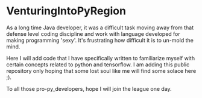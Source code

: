 # VenturingIntoPyRegion
As a long time Java developer, it was a difficult task moving away from that defense level coding discipline and work with language developed for making programming 'sexy'. It's frustrating how difficult it is to un-mold the mind.  
  
Here I will add code that I have specifically written to familiarize myself with certain concepts related to python and tensorflow. I am adding this public repository only hoping that some lost soul like me will find some solace here ;).   
  
To all those pro-py_developers, hope I will join the league one day.
